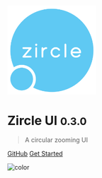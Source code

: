
<img src="_images/logo-bold.svg" width="200">


# Zircle UI <small>0.3.0</small>

> A circular zooming UI

[GitHub](https://github.com/zircleui/zircleUI)
[Get Started](#introduction)

![color](#283237)